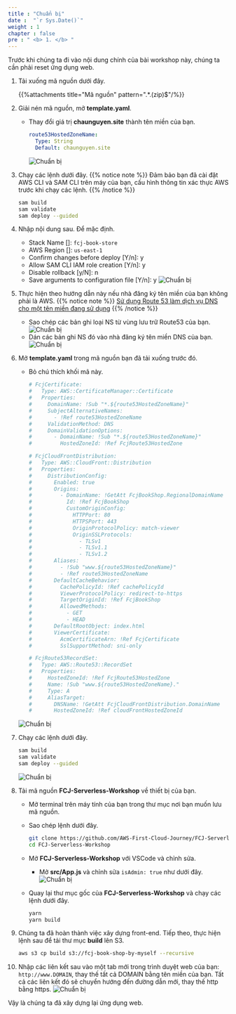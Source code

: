 ```yaml
---
title : "Chuẩn bị"
date :  "`r Sys.Date()`" 
weight : 1 
chapter : false
pre : " <b> 1. </b> "
---
```

Trước khi chúng ta đi vào nội dung chính của bài workshop này, chúng ta cần phải reset ứng dụng web.

1. Tải xuống mã nguồn dưới đây.

    {{%attachments title="Mã nguồn" pattern=".*\.(zip)$"/%}}

2. Giải nén mã nguồn, mở **template.yaml**.
    - Thay đổi giá trị **chaunguyen.site** thành tên miền của bạn.

      ```yaml
      route53HostedZoneName:
        Type: String
        Default: chaunguyen.site
      ```

      ![Chuẩn bị](https://chaunguyen3rd.github.io/000083-Book-store-Decouple-order-process-with-SQS-and-SNS/images/temp/1/6.png?width=90pc)
3. Chạy các lệnh dưới đây.
{{% notice note %}}
Đảm bảo bạn đã cài đặt AWS CLI và SAM CLI trên máy của bạn, cấu hình thông tin xác thực AWS trước khi chạy các lệnh.
{{% /notice %}}

    ```bash
    sam build
    sam validate
    sam deploy --guided
    ```

4. Nhập nội dung sau. Để mặc định.
    - Stack Name []: `fcj-book-store`
    - AWS Region []: `us-east-1`
    - Confirm changes before deploy [Y/n]: y
    - Allow SAM CLI IAM role creation [Y/n]: y
    - Disable rollback [y/N]: n
    - Save arguments to configuration file [Y/n]: y
      ![Chuẩn bị](https://chaunguyen3rd.github.io/000083-Book-store-Decouple-order-process-with-SQS-and-SNS/images/temp/1/1.png?width=90pc)

5. Thực hiện theo hướng dẫn này nếu nhà đăng ký tên miền của bạn không phải là AWS.
  {{% notice note %}}
  [Sử dụng Route 53 làm dịch vụ DNS cho một tên miền đang sử dụng](https://docs.aws.amazon.com/Route53/latest/DeveloperGuide/migrate-dns-domain-in-use.html)
  {{% /notice %}}
      - Sao chép các bản ghi loại NS từ vùng lưu trữ Route53 của bạn.
        ![Chuẩn bị](https://chaunguyen3rd.github.io/000083-Book-store-Decouple-order-process-with-SQS-and-SNS/images/temp/1/4.png?width=90pc)
      - Dán các bản ghi NS đó vào nhà đăng ký tên miền DNS của bạn.
        ![Chuẩn bị](https://chaunguyen3rd.github.io/000083-Book-store-Decouple-order-process-with-SQS-and-SNS/images/temp/1/5.png?width=90pc)

6. Mở **template.yaml** trong mã nguồn bạn đã tải xuống trước đó.
    - Bỏ chú thích khối mã này.

      ```yaml
      # FcjCertificate:
      #   Type: AWS::CertificateManager::Certificate
      #   Properties:
      #     DomainName: !Sub "*.${route53HostedZoneName}"
      #     SubjectAlternativeNames:
      #       - !Ref route53HostedZoneName
      #     ValidationMethod: DNS
      #     DomainValidationOptions:
      #       - DomainName: !Sub "*.${route53HostedZoneName}"
      #         HostedZoneId: !Ref FcjRoute53HostedZone

      # FcjCloudFrontDistribution:
      #   Type: AWS::CloudFront::Distribution
      #   Properties:
      #     DistributionConfig:
      #       Enabled: true
      #       Origins:
      #         - DomainName: !GetAtt FcjBookShop.RegionalDomainName
      #           Id: !Ref FcjBookShop
      #           CustomOriginConfig:
      #             HTTPPort: 80
      #             HTTPSPort: 443
      #             OriginProtocolPolicy: match-viewer
      #             OriginSSLProtocols:
      #               - TLSv1
      #               - TLSv1.1
      #               - TLSv1.2
      #       Aliases:
      #         - !Sub "www.${route53HostedZoneName}"
      #         - !Ref route53HostedZoneName
      #       DefaultCacheBehavior:
      #         CachePolicyId: !Ref cachePolicyId
      #         ViewerProtocolPolicy: redirect-to-https
      #         TargetOriginId: !Ref FcjBookShop
      #         AllowedMethods:
      #           - GET
      #           - HEAD
      #       DefaultRootObject: index.html
      #       ViewerCertificate:
      #         AcmCertificateArn: !Ref FcjCertificate
      #         SslSupportMethod: sni-only

      # FcjRoute53RecordSet:
      #   Type: AWS::Route53::RecordSet
      #   Properties:
      #     HostedZoneId: !Ref FcjRoute53HostedZone
      #     Name: !Sub "www.${route53HostedZoneName}."
      #     Type: A
      #     AliasTarget:
      #       DNSName: !GetAtt FcjCloudFrontDistribution.DomainName
      #       HostedZoneId: !Ref cloudFrontHostedZoneId
      ```

    ![Chuẩn bị](https://chaunguyen3rd.github.io/000083-Book-store-Decouple-order-process-with-SQS-and-SNS/images/temp/1/89.png?width=90pc)

7. Chạy các lệnh dưới đây.

    ```bash
    sam build
    sam validate
    sam deploy --guided
    ```

    ![Chuẩn bị](https://chaunguyen3rd.github.io/000083-Book-store-Decouple-order-process-with-SQS-and-SNS/images/temp/1/7.png?width=90pc)

8. Tải mã nguồn **FCJ-Serverless-Workshop** về thiết bị của bạn.
    - Mở terminal trên máy tính của bạn trong thư mục nơi bạn muốn lưu mã nguồn.
    - Sao chép lệnh dưới đây.

      ```bash
      git clone https://github.com/AWS-First-Cloud-Journey/FCJ-Serverless-Workshop.git
      cd FCJ-Serverless-Workshop
      ```

    - Mở **FCJ-Serverless-Workshop** với VSCode và chỉnh sửa.
      - Mở **src/App.js** và chỉnh sửa ``isAdmin: true`` như dưới đây.
        ![Chuẩn bị](https://chaunguyen3rd.github.io/000083-Book-store-Decouple-order-process-with-SQS-and-SNS/images/temp/1/64.png?width=90pc)

    - Quay lại thư mục gốc của **FCJ-Serverless-Workshop** và chạy các lệnh dưới đây.

      ```bash
      yarn
      yarn build
      ```

9. Chúng ta đã hoàn thành việc xây dựng front-end. Tiếp theo, thực hiện lệnh sau để tải thư mục **build** lên S3.

    ```bash
    aws s3 cp build s3://fcj-book-shop-by-myself --recursive
    ```

10. Nhập các liên kết sau vào một tab mới trong trình duyệt web của bạn: ``http://www.DOMAIN``, thay thế tất cả DOMAIN bằng tên miền của bạn. Tất cả các liên kết đó sẽ chuyển hướng đến đường dẫn mới, thay thế http bằng https.
    ![Chuẩn bị](https://chaunguyen3rd.github.io/000083-Book-store-Decouple-order-process-with-SQS-and-SNS/images/temp/1/8.png?width=90pc)

Vậy là chúng ta đã xây dựng lại ứng dụng web.
